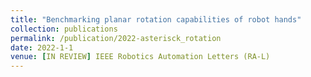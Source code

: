 ```yaml
---
title: "Benchmarking planar rotation capabilities of robot hands"
collection: publications
permalink: /publication/2022-asterisck_rotation
date: 2022-1-1
venue: [IN REVIEW] IEEE Robotics Automation Letters (RA-L)
---
```


<!-- **Blurb:* -->
